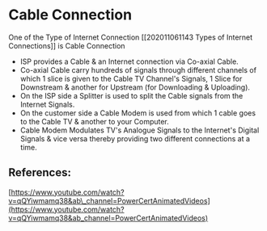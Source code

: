 # Cable Connection

One of the Type of Internet Connection \[\[202011061143 Types of Internet Connections\]\] is Cable Connection

* ISP provides a Cable & an Internet connection via Co-axial Cable.
* Co-axial Cable carry hundreds of signals through different channels of which 1 slice is given to the Cable TV Channel's Signals, 1 Slice for Downstream & another for Upstream \(for Downloading & Uploading\).
* On the ISP side a Splitter is used to split the Cable signals from the Internet Signals.
* On the customer side a Cable Modem is used from which 1 cable goes to the Cable TV & another to your Computer.
* Cable Modem Modulates TV's Analogue Signals to the Internet's Digital Signals & vice versa thereby providing two different connections at a time.

## References:

[https://www.youtube.com/watch?v=qQYiwmamq38&ab\_channel=PowerCertAnimatedVideos](https://www.youtube.com/watch?v=qQYiwmamq38&ab_channel=PowerCertAnimatedVideos)

